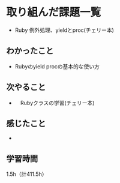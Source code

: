 # 取り組んだ課題一覧
- Ruby 例外処理、yieldとproc(チェリー本)

## わかったこと
- Rubyのyield procの基本的な使い方
  
## 次やること
- 　Rubyクラスの学習(チェリー本)　

## 感じたこと
- 
  
## 学習時間
1.5h（計411.5h）
